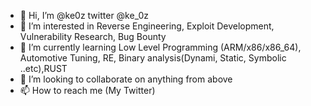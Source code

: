 - 👋 Hi, I’m @ke0z twitter @ke_0z
- 👀 I’m interested in Reverse Engineering, Exploit Development, Vulnerability Research, Bug Bounty
- 🌱 I’m currently learning Low Level Programming (ARM/x86/x86_64), Automotive Tuning, RE, Binary analysis(Dynami, Static, Symbolic ..etc),RUST
- 💞️ I’m looking to collaborate on anything from above
- 📫 How to reach me (My Twitter)

<!---
ke0z/ke0z is a ✨ special ✨ repository because its `README.md` (this file) appears on your GitHub profile.
You can click the Preview link to take a look at your changes.
--->
